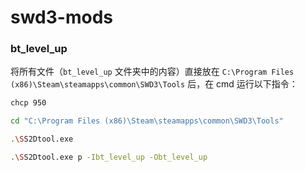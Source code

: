 
# swd3-mods

### bt_level_up

将所有文件（`bt_level_up` 文件夹中的内容）直接放在 `C:\Program Files (x86)\Steam\steamapps\common\SWD3\Tools` 后，在 cmd 运行以下指令：

```bash
chcp 950

cd "C:\Program Files (x86)\Steam\steamapps\common\SWD3\Tools"

.\SS2Dtool.exe

.\SS2Dtool.exe p -Ibt_level_up -Obt_level_up
```
